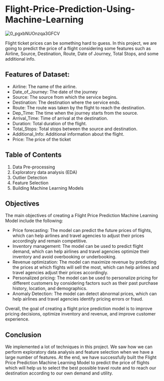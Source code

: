 # Flight-Price-Prediction-Using-Machine-Learning

![0_pgxbNUOnzqa3GFCV](https://user-images.githubusercontent.com/128668596/228081453-7084d6b4-c19f-4ca7-a344-d2d8b3709663.jpg)

Flight ticket prices can be something hard to guess. In this project, we are going to predict the price of a flight considering some features such as Airline, Source, Destination, Route, Date of Journey, Total Stops, and some additional info.

## Features of Dataset: 
* Airline: The name of the airline. 
* Date_of_Journey: The date of the journey 
* Source: The source from which the service begins. 
* Destination: The destination where the service ends. 
* Route: The route was taken by the flight to reach the destination. 
* Dep_Time: The time when the journey starts from the source. 
* Arrival_Time: Time of arrival at the destination. 
* Duration: Total duration of the flight. 
* Total_Stops: Total stops between the source and destination. 
* Additional_Info: Additional information about the flight. 
* Price: The price of the ticket

## Table of Contents
1. Data Pre-processing
2. Exploratory data analysis (EDA)
3. Outlier Detection
4. Feature Selection
5. Building Machine Learning Models

## Objectives
The main objectives of creating a Flight Price Prediction Machine Learning Model include the following:

* Price forecasting: The model can predict the future prices of flights, which can help airlines and travel agencies to adjust their prices accordingly and remain competitive.
* Inventory management: The model can be used to predict flight demand, which can help airlines and travel agencies optimize their inventory and avoid overbooking or underbooking.
* Revenue optimization: The model can maximize revenue by predicting the prices at which flights will sell the most, which can help airlines and travel agencies adjust their prices accordingly.
* Personalized pricing: The model can be used to personalize pricing for different customers by considering factors such as their past purchase history, location, and demographics.
* Anomaly Detection: The model can detect abnormal prices, which can help airlines and travel agencies identify pricing errors or fraud.

Overall, the goal of creating a flight price prediction model is to improve pricing decisions, optimize inventory and revenue, and improve customer experience.

## Conclusion
We implemented a lot of techniques in this project. We saw how we can perform exploratory data analysis and feature selection when we have a large number of features. At the end, we have successfully built the Flight Price Prediction Machine Learning Model to predict the price of flights which will help us to select the best possible travel route and to reach our destination according to our own demand and utility.
